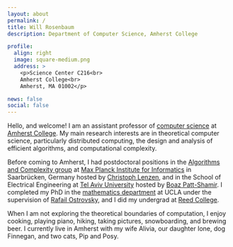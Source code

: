 ```yaml
---
layout: about
permalink: /
title: Will Rosenbaum
description: Department of Computer Science, Amherst College

profile:
  align: right
  image: square-medium.png
  address: >
    <p>Science Center C216<br>
    Amherst College<br>
    Amherst, MA 01002</p>

news: false
social: false
---
```


Hello, and welcome! I am an assistant professor of [computer science](https://www.amherst.edu/academiclife/departments/computer_science) at [Amherst College](https://www.amherst.edu/). My main research interests are in theoretical computer science, particularly distributed computing, the design and analysis of efficient algorithms, and computational complexity.

Before coming to Amherst, I had postdoctoral positions in the [Algorithms and Complexity group](https://www.mpi-inf.mpg.de/departments/algorithms-complexity) at [Max Planck Institute for Informatics](https://www.mpi-inf.mpg.de/home/) in Saarbrücken, Germany hosted by [Christoph Lenzen](https://people.mpi-inf.mpg.de/~clenzen/), and in the School of Electrical Engineering at [Tel Aviv University](https://english.tau.ac.il/) hosted by [Boaz Patt-Shamir](https://www.eng.tau.ac.il/~boaz/). I completed my PhD in the [mathematics department](https://ww3.math.ucla.edu/) at UCLA under the supervision of [Rafail Ostrovsky](https://web.cs.ucla.edu/~rafail/), and I did my undergrad at [Reed College](https://www.reed.edu/).

When I am not exploring the theoretical boundaries of computation, I enjoy cooking, playing piano, hiking, taking pictures, snowboarding, and brewing beer. I currently live in Amherst with my wife Alivia, our daughter Ione, dog Finnegan, and two cats, Pip and Posy.
